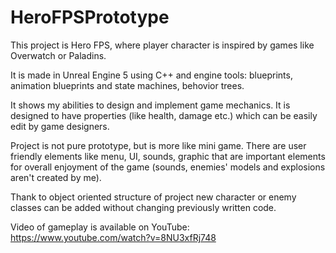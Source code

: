 # HeroFPSPrototype

This project is Hero FPS,  where player character is inspired by games like Overwatch or Paladins.

It is made in Unreal Engine 5 using C++ and engine tools: blueprints, animation blueprints and state machines, behovior trees.

It shows my abilities to design and implement game mechanics.
It is designed to have properties (like health, damage etc.) which can be easily edit by game designers.

Project is not pure prototype, but is more like mini game. There are user friendly elements like menu, UI, sounds, graphic that are important elements for overall enjoyment of the game (sounds, enemies' models and explosions aren't created by me).

Thank to object oriented structure of project new character or enemy classes can be added without changing previously written code.

Video of gameplay is available on YouTube:
https://www.youtube.com/watch?v=8NU3xfRj748
